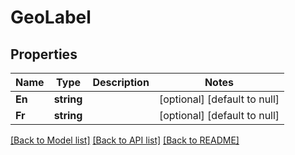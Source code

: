 # GeoLabel

## Properties
Name | Type | Description | Notes
------------ | ------------- | ------------- | -------------
**En** | **string** |  | [optional] [default to null]
**Fr** | **string** |  | [optional] [default to null]

[[Back to Model list]](../README.md#documentation-for-models) [[Back to API list]](../README.md#documentation-for-api-endpoints) [[Back to README]](../README.md)


